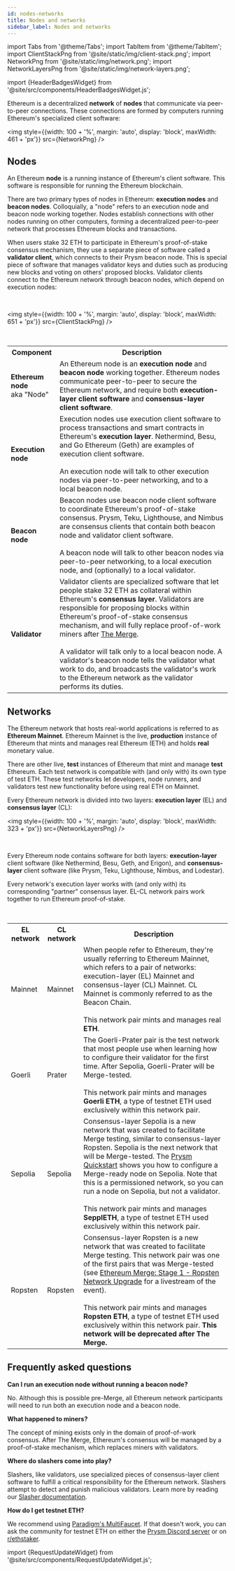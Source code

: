 ```yaml
---
id: nodes-networks
title: Nodes and networks
sidebar_label: Nodes and networks
---
```


import Tabs from '@theme/Tabs';
import TabItem from '@theme/TabItem';
import ClientStackPng from '@site/static/img/client-stack.png';
import NetworkPng from '@site/static/img/network.png';
import NetworkLayersPng from '@site/static/img/network-layers.png';

import {HeaderBadgesWidget} from '@site/src/components/HeaderBadgesWidget.js';

<HeaderBadgesWidget />

Ethereum is a decentralized **network** of **nodes** that communicate via peer-to-peer connections. These connections are formed by computers running Ethereum's specialized client software:

<img style={{width: 100 + '%', margin: 'auto', display: 'block', maxWidth: 461 + 'px'}} src={NetworkPng} /> 


## Nodes

An Ethereum **node** is a running instance of Ethereum's client software. This software is responsible for running the Ethereum blockchain. 

There are two primary types of nodes in Ethereum: **execution nodes** and **beacon nodes**. Colloquially, a "node" refers to an execution node and beacon node working together. Nodes establish connections with other nodes running on other computers, forming a decentralized peer-to-peer network that processes Ethereum blocks and transactions.

When users stake 32 ETH to participate in Ethereum's proof-of-stake consensus mechanism, they use a separate piece of software called a **validator client**, which connects to their Prysm beacon node. This is special piece of software that manages validator keys and duties such as producing new blocks and voting on others' proposed blocks. Validator clients connect to the Ethereum network through beacon nodes, which depend on execution nodes:

<br />

<img style={{width: 100 + '%', margin: 'auto', display: 'block', maxWidth: 651 + 'px'}} src={ClientStackPng} /> 

<br />

<table>
    <tr>
        <th style={{minWidth: 170 + 'px'}}>Component</th> 
        <th>Description</th>
    </tr>
    <tr>
      <td><strong>Ethereum node</strong><br />aka "Node"</td>
      <td>An Ethereum node is an <strong>execution node</strong> and <strong>beacon node</strong> working together. Ethereum nodes communicate peer-to-peer to secure the Ethereum network, and require both <strong>execution-layer client software</strong> and <strong>consensus-layer client software</strong>.</td>
    </tr> 
    <tr>
      <td><strong>Execution node</strong></td>
      <td>Execution nodes use execution client software to process transactions and smart contracts in Ethereum's <strong>execution layer</strong>. Nethermind, Besu, and Go Ethereum (Geth) are examples of execution client software.<br /> <br />An execution node will talk to other execution nodes via peer-to-peer networking, and to a local beacon node.</td>
    </tr>
    <tr>
      <td><strong>Beacon node</strong></td>
      <td>Beacon nodes use beacon node client software to coordinate Ethereum's proof-of-stake consensus. Prysm, Teku, Lighthouse, and Nimbus are consensus clients that contain both beacon node and validator client software. <br /> <br />A beacon node will talk to other beacon nodes via peer-to-peer networking, to a local execution node, and (optionally) to a local validator.</td>
    </tr>
    <tr>
      <td><strong>Validator</strong></td>
      <td>Validator clients are specialized software that let people stake 32 ETH as collateral within Ethereum's <strong>consensus layer</strong>. Validators are responsible for proposing blocks within Ethereum's proof-of-stake consensus mechanism, and will fully replace proof-of-work miners after <a href='https://ethereum.org/en/upgrades/merge/'>The Merge</a>. <br /> <br />A validator will talk only to a local beacon node. A validator's beacon node tells the validator what work to do, and broadcasts the validator's work to the Ethereum network as the validator performs its duties.</td>
    </tr>
</table>


## Networks

The Ethereum network that hosts real-world applications is referred to as **Ethereum Mainnet**. Ethereum Mainnet is the live, **production** instance of Ethereum that mints and manages real Ethereum (ETH) and holds **real** monetary value.

There are other live, **test** instances of Ethereum that mint and manage **test** Ethereum. Each test network is compatible with (and only with) its own type of test ETH. These test networks let developers, node runners, and validators test new functionality before using real ETH on Mainnet.

Every Ethereum network is divided into two layers: **execution layer** (EL) and **consensus layer** (CL):

<img style={{width: 100 + '%', margin: 'auto', display: 'block', maxWidth: 323 + 'px'}} src={NetworkLayersPng} /> 

<br />

Every Ethereum node contains software for both layers: **execution-layer** client software (like Nethermind, Besu, Geth, and Erigon), and **consensus-layer** client software (like Prysm, Teku, Lighthouse, Nimbus, and Lodestar).

Every network's execution layer works with (and only with) its corresponding "partner" consensus layer. EL-CL network pairs work together to run Ethereum proof-of-stake.

<br />

<table>
    <tr>
        <th style={{minWidth: 160 + 'px'}}>EL network</th> 
        <th style={{minWidth: 160 + 'px'}}>CL network</th>
        <th>Description</th>
    </tr>
    <tr>
      <td>Mainnet</td>
      <td>Mainnet</td>
      <td>When people refer to Ethereum, they're usually referring to Ethereum Mainnet, which refers to a pair of networks: execution-layer (EL) Mainnet and consensus-layer (CL) Mainnet. CL Mainnet is commonly referred to as the Beacon Chain.<br/><br/>This network pair mints and manages real <strong>ETH</strong>.</td>
    </tr> 
    <tr>
      <td>Goerli</td>
      <td>Prater</td>
      <td>The Goerli-Prater pair is the test network that most people use when learning how to configure their validator for the first time. After Sepolia, Goerli-Prater will be Merge-tested.<br/><br/>This network pair mints and manages <strong>Goerli ETH</strong>, a type of testnet ETH used exclusively within this network pair.</td>
    </tr>
    <tr>
      <td>Sepolia</td>
      <td>Sepolia</td>
      <td>Consensus-layer Sepolia is a new network that was created to facilitate Merge testing, similar to consensus-layer Ropsten. Sepolia is the next network that will be Merge-tested. The <a href='../../install/install-with-script'>Prysm Quickstart</a> shows you how to configure a Merge-ready node on Sepolia. Note that this is a permissioned network, so you can run a node on Sepolia, but not a validator.<br/><br/>This network pair mints and manages <strong>SepplETH</strong>, a type of testnet ETH used exclusively within this network pair.</td>
    </tr>
    <tr>
      <td>Ropsten</td>
      <td>Ropsten</td>
      <td>Consensus-layer Ropsten is a new network that was created to facilitate Merge testing. This network pair was one of the first pairs that was Merge-tested (see <a href='https://www.youtube.com/watch?v=2OfRuKSPjjw'>Ethereum Merge: Stage 1 - Ropsten Network Upgrade</a> for a livestream of the event).<br/><br/>This network pair mints and manages <strong>Ropsten ETH</strong>, a type of testnet ETH used exclusively within this network pair. <strong>This network will be deprecated after The Merge.</strong></td>
    </tr>
</table>



## Frequently asked questions

**Can I run an execution node without running a beacon node?**

No. Although this is possible pre-Merge, all Ethereum network participants will need to run both an execution node and a beacon node.

**What happened to miners?**

The concept of mining exists only in the domain of proof-of-work consensus. After The Merge, Ethereum's consensus will be managed by a proof-of-stake mechanism, which replaces miners with validators.

**Where do slashers come into play?**

Slashers, like validators, use specialized pieces of consensus-layer client software to fulfill a critical responsibility for the Ethereum network. Slashers attempt to detect and punish malicious validators. Learn more by reading our [Slasher documentation](../prysm-usage/slasher.md).

**How do I get testnet ETH?**

We recommend using [Paradigm's MultiFaucet](https://faucet.paradigm.xyz/). If that doesn't work, you can ask the community for testnet ETH on either the [Prysm Discord server](https://discord.gg/prysmaticlabs) or on [r/ethstaker](https://www.reddit.com/r/ethstaker).

import {RequestUpdateWidget} from '@site/src/components/RequestUpdateWidget.js';

<RequestUpdateWidget />
